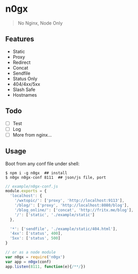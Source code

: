 # n0gx

> No Nginx, Node Only

## Features

- Static
- Proxy
- Redirect
- Concat
- Sendfile
- Status Only
- 404/4xx/5xx
- Slash Safe
- Hostnames

## Todo

- [ ] Test
- [ ] Log
- [ ] More from nginx...

## Usage

Boot from any conf file under shell:

```
$ npm i -g n0gx  ## install
$ n0gx n0gx-conf 8111  ## json/js file, port
```

```js
// example/n0gx-conf.js
module.exports = {
  'localhost': {
    '/wxtopic/': ['proxy', 'http://localhost:9113'],
    '/blog/': ['proxy', 'http://localhost:8080/blog'],
    '/blog_online/': ['concat', 'http://fritx.me/blog'],
    '/': ['static', './example/static']
  },

  '*': ['sendfile', './example/static/404.html'],
  '4xx': ['status', 400],
  '5xx': ['status', 500]
}
```

```js
// or as a node module
var n0gx = require('n0gx')
var app = n0gx(conf)
app.listen(8111, function(e){/**/})
```
